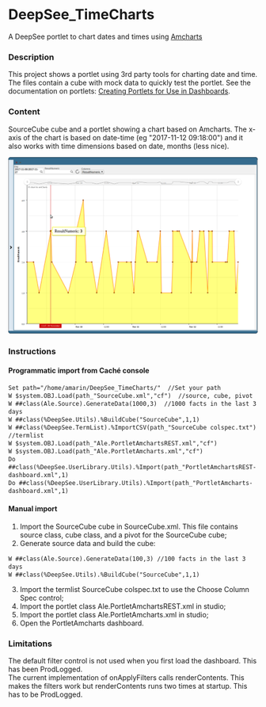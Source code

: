 # DeepSee_TimeCharts
A DeepSee portlet to chart dates and times using [Amcharts](https://www.amcharts.com/)

### Description
This project shows a portlet using 3rd party tools for charting date and time.
The files contain a cube with mock data to quickly test the portlet.
See the documentation on portlets: [Creating Portlets for Use in Dashboards](http://docs.intersystems.com/latest/csp/docbook/DocBook.UI.Page.cls?KEY=D2IMP_ch_portlets).

### Content
SourceCube cube and a portlet showing a chart based on Amcharts. The x-axis of the chart is based on date-time (eg "2017-11-12 09:18:00") and it also works with time dimensions based on date, months (less nice).

![Alt Text](https://github.com/aless80/DeepSee_TimeCharts/blob/master/img/TimeAmchart.png)           


### Instructions
#### Programmatic import from Caché console
```
Set path="/home/amarin/DeepSee_TimeCharts/"  //Set your path
W $system.OBJ.Load(path_"SourceCube.xml","cf")  //source, cube, pivot
W ##class(Ale.Source).GenerateData(1000,3)  //1000 facts in the last 3 days
W ##class(%DeepSee.Utils).%BuildCube("SourceCube",1,1)
W ##class(%DeepSee.TermList).%ImportCSV(path_"SourceCube colspec.txt") //termlist
W $system.OBJ.Load(path_"Ale.PortletAmchartsREST.xml","cf")
W $system.OBJ.Load(path_"Ale.PortletAmcharts.xml","cf")
Do ##class(%DeepSee.UserLibrary.Utils).%Import(path_"PortletAmchartsREST-dashboard.xml",1)
Do ##class(%DeepSee.UserLibrary.Utils).%Import(path_"PortletAmcharts-dashboard.xml",1)
```

#### Manual import
1) Import the SourceCube cube in SourceCube.xml. This file contains source class, cube class, and a pivot for the SourceCube cube;
2) Generate source data and build the cube:
```
W ##class(Ale.Source).GenerateData(100,3) //100 facts in the last 3 days
W ##class(%DeepSee.Utils).%BuildCube("SourceCube",1,1)
```
3) Import the termlist SourceCube colspec.txt to use the Choose Column Spec control;
4) Import the portlet class Ale.PortletAmchartsREST.xml in studio;
5) Import the portlet class Ale.PortletAmcharts.xml in studio;
6) Open the PortletAmcharts dashboard.


### Limitations
The default filter control is not used when you first load the dashboard. This has been ProdLogged.  
The current implementation of onApplyFilters calls renderContents. This makes the filters work but renderContents runs two times at startup. This has to be ProdLogged.
